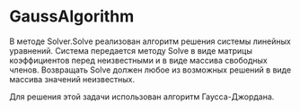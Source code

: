 # GaussAlgorithm

В методе Solver.Solve реализован алгоритм решения системы линейных уравнений.
Система передается методу Solve в виде матрицы коэффициентов перед неизвестными
и в виде массива свободных членов. Возвращать Solve должен любое из возможных решений
в виде массива значений неизвестных.

Для решения этой задачи использован алгоритм Гаусса-Джордана.
